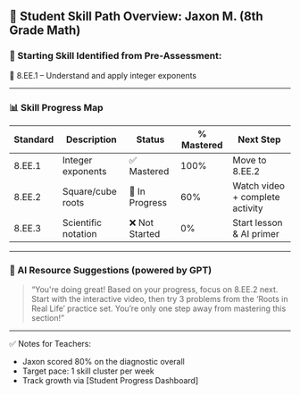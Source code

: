 ## 🧑 Student Skill Path Overview: Jaxon M. (8th Grade Math)

### 🎯 Starting Skill Identified from Pre-Assessment:
📍 8.EE.1 – Understand and apply integer exponents

---

### 📊 Skill Progress Map

| Standard | Description                                      | Status       | % Mastered | Next Step                        |
|----------|--------------------------------------------------|--------------|------------|----------------------------------|
| 8.EE.1   | Integer exponents                                | ✅ Mastered   | 100%       | Move to 8.EE.2                   |
| 8.EE.2   | Square/cube roots                                | 🔄 In Progress | 60%        | Watch video + complete activity |
| 8.EE.3   | Scientific notation                               | ❌ Not Started| 0%         | Start lesson & AI primer        |

---

### 📘 AI Resource Suggestions (powered by GPT)

> “You're doing great! Based on your progress, focus on 8.EE.2 next. Start with the interactive video, then try 3 problems from the ‘Roots in Real Life’ practice set. You’re only one step away from mastering this section!”

---

✅ Notes for Teachers:
- Jaxon scored 80% on the diagnostic overall
- Target pace: 1 skill cluster per week
- Track growth via [Student Progress Dashboard]
